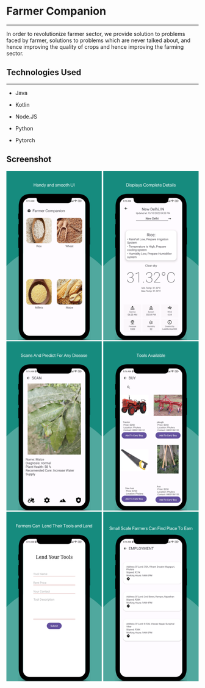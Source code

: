 <h1>Farmer Companion</h1>
<hr><p>In order to revolutionize farmer sector, we provide solution to problems faced by farmer, solutions to problems which are never talked about, and hence improving the quality of crops and hence improving the farming sector.
</p><h2>Technologies Used</h2>
<hr><ul>
<li>Java</li>
</ul><ul>
<li>Kotlin</li>
</ul><ul>
<li>Node.JS</li>
</ul><ul>
<li>Python</li>
</ul><ul>
<li>Pytorch</li>
</ul>
<h2>Screenshot</h2>
<p>
  <img src="https://raw.githubusercontent.com/labmember003/farmer_companion_bpit/main/screenshots/1.png" width=250 />
  <img  src="https://raw.githubusercontent.com/labmember003/farmer_companion_bpit/main/screenshots/2.png" width=250 />
  <img  src="https://raw.githubusercontent.com/labmember003/farmer_companion_bpit/main/screenshots/3.png" width=250 />
  <img  src="https://raw.githubusercontent.com/labmember003/farmer_companion_bpit/main/screenshots/4.png" width=250 />
  <img  src="https://raw.githubusercontent.com/labmember003/farmer_companion_bpit/main/screenshots/5.png" width=250 />
  <img  src="https://raw.githubusercontent.com/labmember003/farmer_companion_bpit/main/screenshots/6.png" width=250 />

</p>

